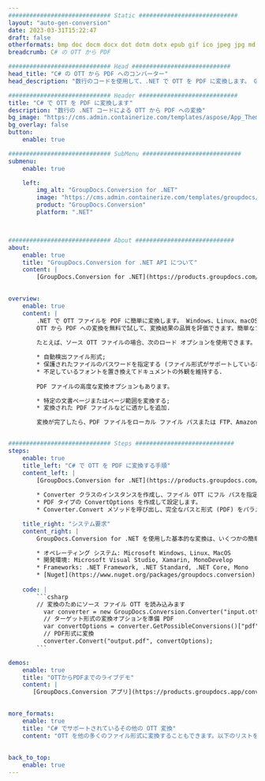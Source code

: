 ```yaml
---
############################# Static ############################
layout: "auto-gen-conversion"
date: 2023-03-31T15:22:47
draft: false
otherformats: bmp doc docm docx dot dotm dotx epub gif ico jpeg jpg md odt ott pdf png psd rtf tex tif tiff txt xps
breadcrumb: C# の OTT から PDF

############################# Head ############################
head_title: "C# の OTT から PDF へのコンバーター"
head_description: "数行のコードを使用して、.NET で OTT を PDF に変換します。 GroupDocs ドキュメント変換 API を使用して、160 を超えるファイル形式を変換します。"

############################# Header ############################
title: "C# で OTT を PDF に変換します"
description: "数行の .NET コードによる OTT から PDF への変換"
bg_image: "https://cms.admin.containerize.com/templates/aspose/App_Themes/V3/images/bg/header1.png"
bg_overlay: false
button:
    enable: true

############################# SubMenu ############################
submenu:
    enable: true

    left:
        img_alt: "GroupDocs.Conversion for .NET"
        image: "https://cms.admin.containerize.com/templates/groupdocs/images/product-logos/90x90-noborder/groupdocs-conversion-net.png"
        product: "GroupDocs.Conversion"
        platform: ".NET"



############################# About ############################
about:
    enable: true
    title: "GroupDocs.Conversion for .NET API について"
    content: |
        [GroupDocs.Conversion for .NET](https://products.groupdocs.com/conversion/net/) を使用して、Microsoft Word、Excel、PowerPoint、PDF、Visio、およびその他の形式を変換できます。 GroupDocs.Conversion は、高いパフォーマンスが要求されるバックエンドおよび内部システムに適したスタンドアロン API です。 Microsoft や Open Office などのソフトウェアには依存しません。
    

overview:
    enable: true
    content: |
        .NET で OTT ファイルを PDF に簡単に変換します。 Windows、Linux、macOS など、任意のプラットフォームで C# コード行を 2 行だけ使用できます。
        OTT から PDF への変換を無料で試して、変換結果の品質を評価できます。簡単なファイル変換のシナリオに加えて、ソース OTT ファイルをロードし、出力 PDF 結果を保存するためのより高度なオプションを試すことができます。 
        
        たとえば、ソース OTT ファイルの場合、次のロード オプションを使用できます。

        * 自動検出ファイル形式;
        * 保護されたファイルのパスワードを指定する (ファイル形式がサポートしている場合);
        * 不足しているフォントを置き換えてドキュメントの外観を維持する.
        
        PDF ファイルの高度な変換オプションもあります。

        * 特定の文書ページまたはページ範囲を変換する;
        * 変換された PDF ファイルなどに透かしを追加.

        変換が完了したら、PDF ファイルをローカル ファイル パスまたは FTP、Amazon S3、Google Drive、Dropbox などのサードパーティ ストレージに保存できます。注意してください - OTT を {{ に変換するにはTO}} MS Office、Open Office、Adobe Acrobat Reader などの追加のソフトウェアをインストールする必要はありません。


############################# Steps ############################
steps:
    enable: true
    title_left: "C# で OTT を PDF に変換する手順"
    content_left: |
        [GroupDocs.Conversion for .NET](https://products.groupdocs.com/conversion/net/) を使用すると、開発者は数行のコードで OTT ファイルを PDF に簡単に変換できます。
        
        * Converter クラスのインスタンスを作成し、ファイル OTT にフル パスを指定します。
        * PDF タイプの ConvertOptions を作成して設定します。
        * Converter.Convert メソッドを呼び出し、完全なパスと形式 (PDF) をパラメーターとして渡します。

    title_right: "システム要求"
    content_right: |
        GroupDocs.Conversion for .NET を使用した基本的な変換は、いくつかの簡単な手順で実行できます。当社の API は、すべての主要なプラットフォームとオペレーティング システムでサポートされています。以下のコードを実行する前に、システムに次の前提条件がインストールされていることを確認してください。

        * オペレーティング システム: Microsoft Windows、Linux、MacOS
        * 開発環境: Microsoft Visual Studio, Xamarin, MonoDevelop
        * Frameworks: .NET Framework, .NET Standard, .NET Core, Mono
        * [Nuget](https://www.nuget.org/packages/groupdocs.conversion) から最新の GroupDocs.Conversion for .NET を取得します
         
    code: |
        ```csharp    
        // 変換のためにソース ファイル OTT を読み込みます
          var converter = new GroupDocs.Conversion.Converter("input.ott");
          // ターゲット形式の変換オプションを準備 PDF
          var convertOptions = converter.GetPossibleConversions()["pdf"].ConvertOptions;
          // PDF形式に変換
          converter.Convert("output.pdf", convertOptions);
        ```

demos:
    enable: true
    title: "OTTからPDFまでのライブデモ"
    content: |
       [GroupDocs.Conversion アプリ](https://products.groupdocs.app/conversion/family) Web サイトにアクセスして、今すぐ OTT を PDF に変換してください。オンラインデモには次の利点があります
          

more_formats:
    enable: true
    title: "C# でサポートされているその他の OTT 変換"
    content: "OTT を他の多くのファイル形式に変換することもできます。以下のリストをご覧ください。"
       
       
back_to_top:
    enable: true
---
```

